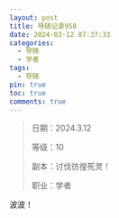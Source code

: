 ```yaml
---
layout: post
title: 导随记录958
date: 2024-03-12 07:37:33
categories:
  - 导随
  - 学者
tags:
  - 导随
pin: true
toc: true
comments: true
---
```

> 日期：2024.3.12
>
> 等级：10
>
> 副本：讨伐彷徨死灵！
>
> 职业：学者

波波！